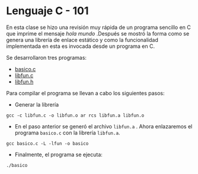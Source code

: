 # Lenguaje C - 101

En esta clase se hizo una revisión muy rápida de un programa sencillo en 
C que imprime el mensaje *hola mundo* .Después se mostró la forma como 
se genera una librería de enlace estático y como la funcionalidad 
implementada en esta es invocada desde un programa en C.

Se desarrollaron tres programas:

* [basico.c](basico.c)
* [libfun.c](libfun.c)
* [libfun.h](libfun.h)

Para compilar el programa se llevan a cabo los siguientes pasos:

* Generar la librería

`gcc -c libfun.c -o libfun.o
ar rcs libfun.a libfun.o`

+ En el paso anterior se generó el archivo `libfun.a` . Ahora 
enlazaremos el programa `basico.c` con la librería `libfun.a`.

`gcc basico.c -L -lfun -o basico`

+ Finalmente, el programa se ejecuta: 

`./basico`
